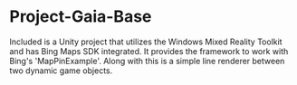 # Project-Gaia-Base
Included is a Unity project that utilizes the Windows Mixed Reality Toolkit and has Bing Maps SDK integrated. It provides the framework to work with Bing's 'MapPinExample'. Along with this is a simple line renderer between two dynamic game objects.
